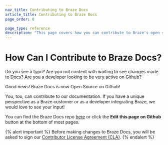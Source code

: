 ```yaml
---
nav_title: Contributing to Braze Docs
article_title: Contributing to Braze Docs
page_order: 0

page_type: reference
description: "This page covers how you can contribute to Braze's open source documentation."
---
```


# How Can I Contribute to Braze Docs?

Do you see a typo? Are you not content with waiting to see changes made to Docs? Are you a developer looking to be very active on Github?

Good news! Braze Docs is now Open Source on Github!

You, too, can contribute to our documentation. If you have a unique perspective as a Braze customer or as a developer integrating Braze, we would love to see your input!

You can find the Braze Docs repo [here](https://github.com/Appboy/braze-docs/) or click the  <i class="fab fa-github"></i> __Edit this page on Github__ button at the bottom of most pages.

{% alert important %}
Before making changes to Braze Docs, you will be asked to sign our [Contributor License Agreement (CLA)]({{site.baseurl}}/cla).
{% endalert %}
